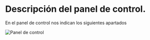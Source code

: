 # Descripción del panel de control.
En el panel de control nos indican los siguientes apartados

![Panel de control](/home/asir/Imágenes/captura1.png)
